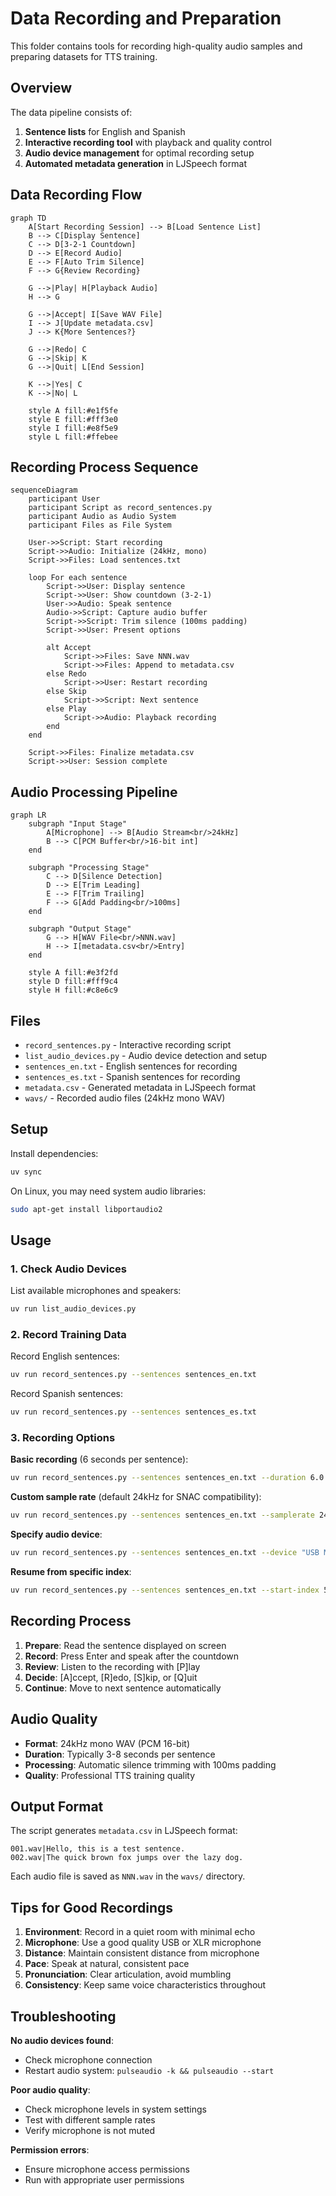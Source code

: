 # Data Recording and Preparation

This folder contains tools for recording high-quality audio samples and preparing datasets for TTS training.

## Overview

The data pipeline consists of:

1. **Sentence lists** for English and Spanish
2. **Interactive recording tool** with playback and quality control
3. **Audio device management** for optimal recording setup
4. **Automated metadata generation** in LJSpeech format

## Data Recording Flow

```mermaid
graph TD
    A[Start Recording Session] --> B[Load Sentence List]
    B --> C[Display Sentence]
    C --> D[3-2-1 Countdown]
    D --> E[Record Audio]
    E --> F[Auto Trim Silence]
    F --> G{Review Recording}
    
    G -->|Play| H[Playback Audio]
    H --> G
    
    G -->|Accept| I[Save WAV File]
    I --> J[Update metadata.csv]
    J --> K{More Sentences?}
    
    G -->|Redo| C
    G -->|Skip| K
    G -->|Quit| L[End Session]
    
    K -->|Yes| C
    K -->|No| L
    
    style A fill:#e1f5fe
    style E fill:#fff3e0
    style I fill:#e8f5e9
    style L fill:#ffebee
```

## Recording Process Sequence

```mermaid
sequenceDiagram
    participant User
    participant Script as record_sentences.py
    participant Audio as Audio System
    participant Files as File System
    
    User->>Script: Start recording
    Script->>Audio: Initialize (24kHz, mono)
    Script->>Files: Load sentences.txt
    
    loop For each sentence
        Script->>User: Display sentence
        Script->>User: Show countdown (3-2-1)
        User->>Audio: Speak sentence
        Audio->>Script: Capture audio buffer
        Script->>Script: Trim silence (100ms padding)
        Script->>User: Present options
        
        alt Accept
            Script->>Files: Save NNN.wav
            Script->>Files: Append to metadata.csv
        else Redo
            Script->>User: Restart recording
        else Skip
            Script->>Script: Next sentence
        else Play
            Script->>Audio: Playback recording
        end
    end
    
    Script->>Files: Finalize metadata.csv
    Script->>User: Session complete
```

## Audio Processing Pipeline

```mermaid
graph LR
    subgraph "Input Stage"
        A[Microphone] --> B[Audio Stream<br/>24kHz]
        B --> C[PCM Buffer<br/>16-bit int]
    end
    
    subgraph "Processing Stage"
        C --> D[Silence Detection]
        D --> E[Trim Leading]
        E --> F[Trim Trailing]
        F --> G[Add Padding<br/>100ms]
    end
    
    subgraph "Output Stage"
        G --> H[WAV File<br/>NNN.wav]
        H --> I[metadata.csv<br/>Entry]
    end
    
    style A fill:#e3f2fd
    style D fill:#fff9c4
    style H fill:#c8e6c9
```

## Files

- `record_sentences.py` - Interactive recording script
- `list_audio_devices.py` - Audio device detection and setup
- `sentences_en.txt` - English sentences for recording
- `sentences_es.txt` - Spanish sentences for recording
- `metadata.csv` - Generated metadata in LJSpeech format
- `wavs/` - Recorded audio files (24kHz mono WAV)

## Setup

Install dependencies:

```bash
uv sync
```

On Linux, you may need system audio libraries:

```bash
sudo apt-get install libportaudio2
```

## Usage

### 1. Check Audio Devices

List available microphones and speakers:

```bash
uv run list_audio_devices.py
```

### 2. Record Training Data

Record English sentences:

```bash
uv run record_sentences.py --sentences sentences_en.txt
```

Record Spanish sentences:

```bash
uv run record_sentences.py --sentences sentences_es.txt
```

### 3. Recording Options

**Basic recording** (6 seconds per sentence):

```bash
uv run record_sentences.py --sentences sentences_en.txt --duration 6.0
```

**Custom sample rate** (default 24kHz for SNAC compatibility):

```bash
uv run record_sentences.py --sentences sentences_en.txt --samplerate 24000
```

**Specify audio device**:

```bash
uv run record_sentences.py --sentences sentences_en.txt --device "USB Microphone"
```

**Resume from specific index**:

```bash
uv run record_sentences.py --sentences sentences_en.txt --start-index 50
```

## Recording Process

1. **Prepare**: Read the sentence displayed on screen
2. **Record**: Press Enter and speak after the countdown
3. **Review**: Listen to the recording with [P]lay
4. **Decide**: [A]ccept, [R]edo, [S]kip, or [Q]uit
5. **Continue**: Move to next sentence automatically

## Audio Quality

- **Format**: 24kHz mono WAV (PCM 16-bit)
- **Duration**: Typically 3-8 seconds per sentence
- **Processing**: Automatic silence trimming with 100ms padding
- **Quality**: Professional TTS training quality

## Output Format

The script generates `metadata.csv` in LJSpeech format:

```plaintext
001.wav|Hello, this is a test sentence.
002.wav|The quick brown fox jumps over the lazy dog.
```

Each audio file is saved as `NNN.wav` in the `wavs/` directory.

## Tips for Good Recordings

1. **Environment**: Record in a quiet room with minimal echo
2. **Microphone**: Use a good quality USB or XLR microphone
3. **Distance**: Maintain consistent distance from microphone
4. **Pace**: Speak at natural, consistent pace
5. **Pronunciation**: Clear articulation, avoid mumbling
6. **Consistency**: Keep same voice characteristics throughout

## Troubleshooting

**No audio devices found**:

- Check microphone connection
- Restart audio system: `pulseaudio -k && pulseaudio --start`

**Poor audio quality**:

- Check microphone levels in system settings
- Test with different sample rates
- Verify microphone is not muted

**Permission errors**:

- Ensure microphone access permissions
- Run with appropriate user permissions
